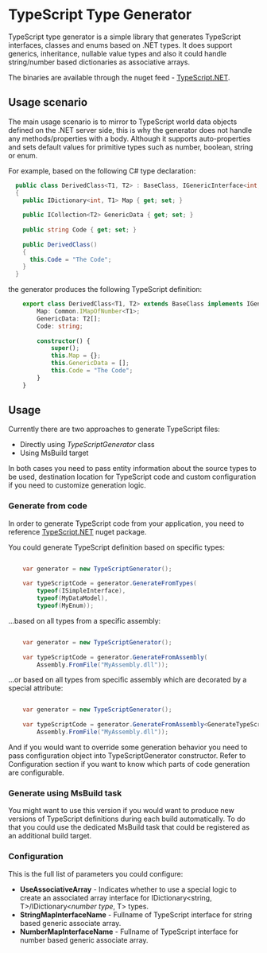 # TypeScript Type Generator
TypeScript type generator is a simple library that generates TypeScript interfaces, classes and enums based on .NET types. It does support generics, inheritance, nullable value types and also it could handle string/number based dictionaries as associative arrays.

The binaries are available through the nuget feed - [TypeScript.NET](http://www.nuget.org/packages/TypeScript.NET/ "TypeScript.NET").

## Usage scenario

The main usage scenario is to mirror to TypeScript world data objects defined on the .NET server side, this is why the generator does not handle any methods/properties with a body. Although it supports auto-properties and sets default values for primitive types such as number, boolean, string or enum.

For example, based on the following C# type declaration:
```csharp
  public class DerivedClass<T1, T2> : BaseClass, IGenericInterface<int, T1>, ISimpleInterface 
  {
    public IDictionary<int, T1> Map { get; set; }
    
    public ICollection<T2> GenericData { get; set; }
    
    public string Code { get; set; }
    
    public DerivedClass()
    {
      this.Code = "The Code";
    }
  }
```
the generator produces the following TypeScript definition:

```typescript
    export class DerivedClass<T1, T2> extends BaseClass implements IGenericInterface<number, T1>, ISimpleInterface {
	    Map: Common.IMapOfNumber<T1>;
	    GenericData: T2[];
	    Code: string;
        
	    constructor() {
		    super();
		    this.Map = {};
		    this.GenericData = [];
		    this.Code = "The Code";
	    }
    }
```


## Usage

Currently there are two approaches to generate TypeScript files:
- Directly using *TypeScriptGenerator* class 
- Using MsBuild target

In both cases you need to pass entity information about the source types to be used, destination location for TypeScript code and custom configuration if you need to customize generation logic.

### Generate from code

In order to generate TypeScript code from your application, you need to reference [TypeScript.NET](http://www.nuget.org/packages/TypeScript.NET/ "TypeScript.NET")  nuget package.

You could generate TypeScript definition based on specific types:

```csharp

    var generator = new TypeScriptGenerator();
    
    var typeScriptCode = generator.GenerateFromTypes(
    	typeof(ISimpleInterface),
    	typeof(MyDataModel),
    	typeof(MyEnum));
``` 

...based on all types from a specific assembly:

```csharp

    var generator = new TypeScriptGenerator();
    
    var typeScriptCode = generator.GenerateFromAssembly(
    	Assembly.FromFile("MyAssembly.dll"));
``` 

...or based on all types from specific assembly which are decorated by a special attribute:

```csharp

    var generator = new TypeScriptGenerator();
    
    var typeScriptCode = generator.GenerateFromAssembly<GenerateTypeScriptAttribute>(
    	Assembly.FromFile("MyAssembly.dll"));
``` 

And if you would want to override some generation behavior you need to pass configuration object into TypeScriptGenerator constructor. Refer to Configuration section if you want to know which parts of code generation are configurable.

### Generate using MsBuild task

You might want to use this version if you would want to produce new versions of TypeScript definitions during each build automatically. To do that you could use the dedicated MsBuild task that could be registered as an additional build target. 

### Configuration

This is the full list of parameters you could configure:

* **UseAssociativeArray** - Indicates whether to use a special logic to create an associated array interface for IDictionary<string, T>/IDictionary<*number type*, T> types.
* **StringMapInterfaceName** - Fullname of TypeScript interface for string based generic associate array.
* **NumberMapInterfaceName** - Fullname of TypeScript interface for number based generic associate array.
